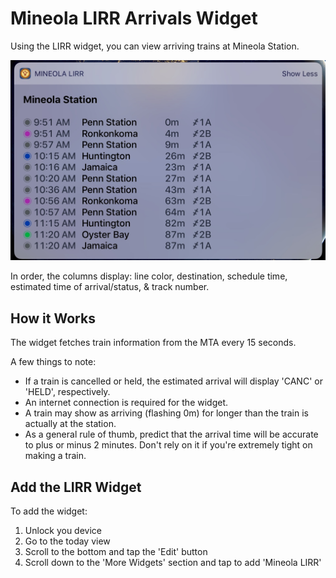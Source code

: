 # Mineola LIRR Arrivals Widget

Using the LIRR widget, you can view arriving trains at Mineola Station. 

![](photo.jpeg)

In order, the columns display: line color, destination, schedule time, estimated time of arrival/status, & track number.


## How it Works

The widget fetches train information from the MTA every 15 seconds. 

A few things to note:

* If a train is cancelled or held, the estimated arrival will display 'CANC' or 'HELD', respectively.
* An internet connection is required for the widget.
* A train may show as arriving (flashing 0m) for longer than the train is actually at the station.
* As a general rule of thumb, predict that the arrival time will be accurate to plus or minus 2 minutes. Don't rely on it if you're extremely tight on making a train.


## Add the LIRR Widget

To add the widget:

1. Unlock you device
2. Go to the today view
3. Scroll to the bottom and tap the 'Edit' button
4. Scroll down to the 'More Widgets' section and tap to add 'Mineola LIRR'

